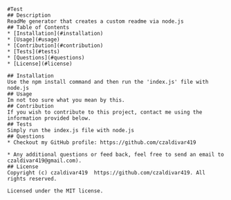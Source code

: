 
    #Test
    ## Description
    ReadMe generator that creates a custom readme via node.js
    ## Table of Contents
    * [Installation](#installation)
    * [Usage](#usage)
    * [Contribution](#contribution)
    * [Tests](#tests)
    * [Questions](#questions)
    * [License](#license)

    ## Installation
    Use the npm install command and then run the 'index.js' file with node.js
    ## Usage
    Im not too sure what you mean by this.
    ## Contribution
    If you wish to contribute to this project, contact me using the information provided below.
    ## Tests
    Simply run the index.js file with node.js
    ## Questions
    * Checkout my GitHub profile: https://github.com/czaldivar419 
    
    * Any additional questions or feed back, feel free to send an email to czaldivar419@gmail.com). 
    ## License
    Copyright (c) czaldivar419  https://github.com/czaldivar419. All rights reserved.
    
    Licensed under the MIT license.
    
